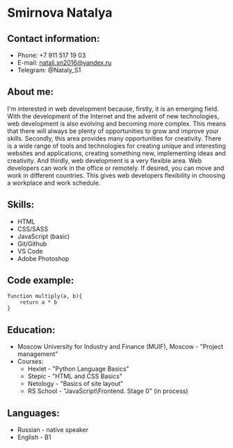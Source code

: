 # Smirnova Natalya

## Contact information:
* Phone: +7 911 517 19 03
* E-mail: natali.sn2016@yandex.ru
* Telegram: @Nataly_S1

## About me:
I'm interested in web development because, firstly, it is an emerging field. With the development of the Internet and the advent of new technologies, web development is also evolving and becoming more complex. This means that there will always be plenty of opportunities to grow and improve your skills. Secondly, this area provides many opportunities for creativity. There is a wide range of tools and technologies for creating unique and interesting websites and applications, creating something new, implementing ideas and creativity. And thirdly, web development is a very flexible area. Web developers can work in the office or remotely. If desired, you can move and work in different countries. This gives web developers flexibility in choosing a workplace and work schedule.

## Skills:
* HTML
* CSS/SASS
* JavaScript (basic)
* Git/Github
* VS Code
* Adobe Photoshop

## Code example:
```
function multiply(a, b){
    return a * b
}
```

## Education:
* Moscow University for Industry and Finance (MUIF), Moscow - "Project management"
* Courses:
  + Hexlet - "Python Language Basics"
  + Stepic - "HTML and CSS Basics"
  + Netology - "Basics of site layout"
  + RS School - "JavaScript\Frontend. Stage 0" (in process)

## Languages:
* Russian - native speaker
* English - B1